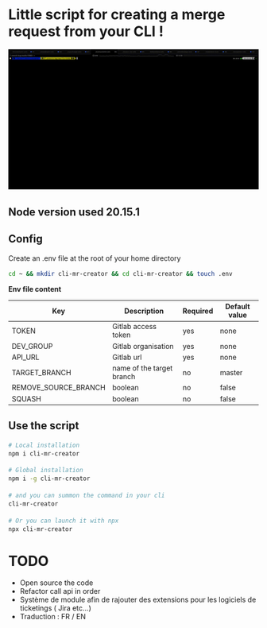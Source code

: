 # Little script for creating a merge request from your CLI !

![Little script for creating a merge request from your CLI](./cli-mr-creator.gif)

## Node version used 20.15.1

## Config

Create an .env file at the root of your home directory

```sh
cd ~ && mkdir cli-mr-creator && cd cli-mr-creator && touch .env
```

__Env file content__

| Key | Description | Required | Default value |
| ----------- | ----------- | ----------- | ----------- |
| TOKEN |  Gitlab access token | yes | none |
| DEV_GROUP | Gitlab organisation | yes | none |
| API_URL | Gitlab url | yes | none |
| TARGET_BRANCH | name of the target branch | no | master |
| REMOVE_SOURCE_BRANCH | boolean | no | false |
| SQUASH | boolean | no | false |

## Use the script

```sh
# Local installation
npm i cli-mr-creator

# Global installation
npm i -g cli-mr-creator

# and you can summon the command in your cli
cli-mr-creator

# Or you can launch it with npx
npx cli-mr-creator
```

# TODO
- Open source the code
- Refactor call api in order
- Système de module afin de rajouter des extensions pour les logiciels de ticketings ( Jira etc...)
- Traduction : FR / EN